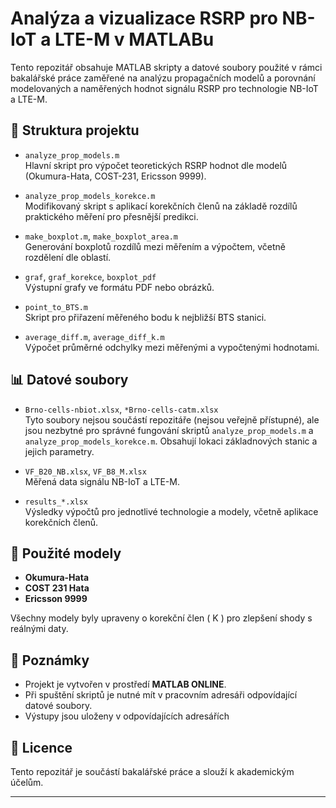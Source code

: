 # Analýza a vizualizace RSRP pro NB-IoT a LTE-M v MATLABu

Tento repozitář obsahuje MATLAB skripty a datové soubory použité v rámci bakalářské práce zaměřené na analýzu propagačních modelů a porovnání modelovaných a naměřených hodnot signálu RSRP pro technologie NB-IoT a LTE-M.

## 📂 Struktura projektu

- `analyze_prop_models.m`  
  Hlavní skript pro výpočet teoretických RSRP hodnot dle modelů (Okumura-Hata, COST-231, Ericsson 9999).

- `analyze_prop_models_korekce.m`  
  Modifikovaný skript s aplikací korekčních členů na základě rozdílů praktického měření pro přesnější predikci.

- `make_boxplot.m`, `make_boxplot_area.m`  
  Generování boxplotů rozdílů mezi měřením a výpočtem, včetně rozdělení dle oblastí.

- `graf`, `graf_korekce`, `boxplot_pdf`  
  Výstupní grafy ve formátu PDF nebo obrázků.

- `point_to_BTS.m`  
  Skript pro přiřazení měřeného bodu k nejbližší BTS stanici.

- `average_diff.m`, `average_diff_k.m`  
  Výpočet průměrné odchylky mezi měřenými a vypočtenými hodnotami.

## 📊 Datové soubory

- `Brno-cells-nbiot.xlsx`, `*Brno-cells-catm.xlsx`  
  Tyto soubory nejsou součástí repozitáře (nejsou veřejně přístupné), ale jsou nezbytné pro správné fungování skriptů `analyze_prop_models.m` a `analyze_prop_models_korekce.m`. Obsahují lokaci základnových stanic a jejich parametry.


- `VF_B20_NB.xlsx`, `VF_B8_M.xlsx`  
  Měřená data signálu NB-IoT a LTE-M.

- `results_*.xlsx`  
  Výsledky výpočtů pro jednotlivé technologie a modely, včetně aplikace korekčních členů.

## 🧪 Použité modely

- **Okumura-Hata**
- **COST 231 Hata**
- **Ericsson 9999**

Všechny modely byly upraveny o korekční člen \( K \) pro zlepšení shody s reálnými daty.

## 📌 Poznámky

- Projekt je vytvořen v prostředí **MATLAB ONLINE**.
- Při spuštění skriptů je nutné mít v pracovním adresáři odpovídající datové soubory.
- Výstupy jsou uloženy v odpovídajících adresářích

## 📄 Licence

Tento repozitář je součástí bakalářské práce a slouží k akademickým účelům.

---

